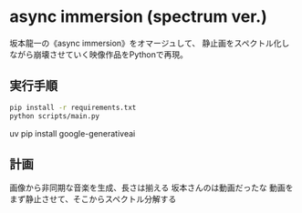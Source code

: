 # async immersion (spectrum ver.)

坂本龍一の《async immersion》をオマージュして、
静止画をスペクトル化しながら崩壊させていく映像作品をPythonで再現。

## 実行手順

```bash
pip install -r requirements.txt
python scripts/main.py
```

uv pip install google-generativeai


## 計画
画像から非同期な音楽を生成、長さは揃える
坂本さんのは動画だったな
動画をまず静止させて、そこからスペクトル分解する
